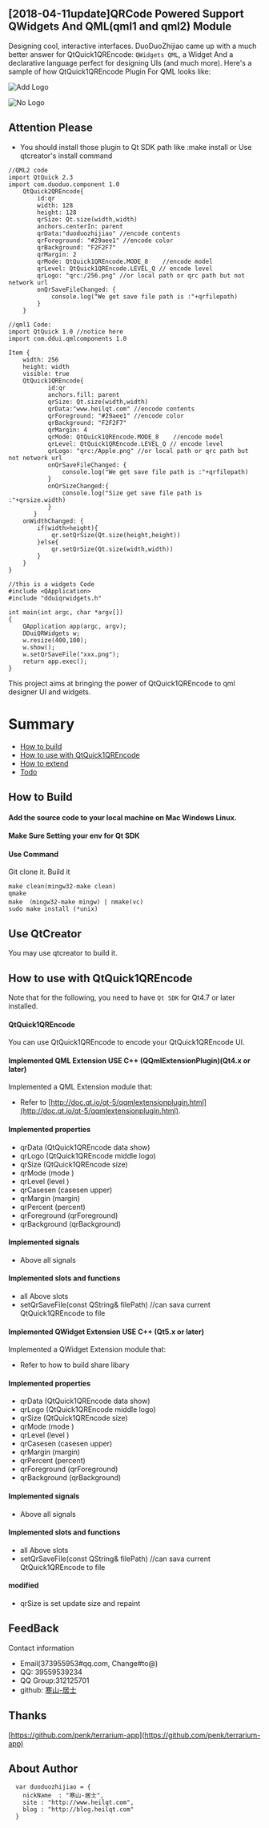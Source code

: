 ## [2018-04-11update]QRCode Powered Support QWidgets And QML(qml1 and qml2) Module
Designing cool, interactive interfaces. DuoDuoZhijiao came up with a much better answer for QtQuick1QREncode: `QWidgets QML`, 
a Widget And a declarative language perfect for designing UIs (and much more). 
Here's a sample of how QtQuick1QREncode Plugin For QML looks like:

![Add Logo](http://7qn7mv.com1.z0.glb.clouddn.com/_ddui111.png)

![No Logo](http://7qn7mv.com1.z0.glb.clouddn.com/_ddui22.png)

## Attention Please

*  You should install those plugin to Qt SDK  path like :make install or Use qtcreator's install command

```
//QML2 code
import QtQuick 2.3
import com.duoduo.component 1.0
    QtQuick2QREncode{
        id:qr
        width: 128
        height: 128
        qrSize: Qt.size(width,width)
        anchors.centerIn: parent
        qrData:"duoduozhijiao" //encode contents
        qrForeground: "#29aee1" //encode color
        qrBackground: "F2F2F7"
        qrMargin: 2
        qrMode: QtQuick1QREncode.MODE_8    //encode model
		qrLevel: QtQuick1QREncode.LEVEL_Q // encode level
        qrLogo: "qrc:/256.png" //or local path or qrc path but not network url
        onQrSaveFileChanged: {
            console.log("We get save file path is :"+qrfilepath)
        }
    }
```

```
//qml1 Code:
import QtQuick 1.0 //notice here
import com.ddui.qmlcomponents 1.0

Item {
    width: 256
    height: width
    visible: true
    QtQuick1QREncode{
           id:qr
           anchors.fill: parent
           qrSize: Qt.size(width,width)
           qrData:"www.heilqt.com" //encode contents
           qrForeground: "#29aee1" //encode color
           qrBackground: "F2F2F7"
           qrMargin: 4
           qrMode: QtQuick1QREncode.MODE_8    //encode model
           qrLevel: QtQuick1QREncode.LEVEL_Q // encode level
           qrLogo: "qrc:/Apple.png" //or local path or qrc path but not network url
           onQrSaveFileChanged: {
               console.log("We get save file path is :"+qrfilepath)
           }
           onQrSizeChanged:{
               console.log("Size get save file path is :"+qrsize.width)
           }
       }
    onWidthChanged: {
        if(width>height){
            qr.setQrSize(Qt.size(height,height))
        }else{
            qr.setQrSize(Qt.size(width,width))
        }
    }
}
```

```
//this is a widgets Code
#include <QApplication>
#include "dduiqrwidgets.h"

int main(int argc, char *argv[])
{
    QApplication app(argc, argv);
    DDuiQRWidgets w;
    w.resize(400,100);
    w.show();
    w.setQrSaveFile("xxx.png");
    return app.exec();
}
```

This project aims at bringing the power of QtQuick1QREncode to qml designer UI and widgets.


# Summary
* [How to build](#how-to-build)
* [How to use with QtQuick1QREncode](#how-to-use-with-qml-plugins)
* [How to extend](#how-to-extend)
* [Todo](#todo)

## How to Build
#### Add the source code  to your local machine on Mac Windows Linux.
#### Make Sure Setting your env for Qt SDK
#### Use Command
Git clone it.
Build it

```
make clean(mingw32-make clean)
qmake
make （mingw32-make mingw) | nmake(vc)
sudo make install (*unix)
```
## Use QtCreator
You may use qtcreator to build it.


## How to use with QtQuick1QREncode
Note that for the following, you need to have `Qt SDK` for Qt4.7 or later installed.

#### QtQuick1QREncode
You can use QtQuick1QREncode to encode your QtQuick1QREncode UI.

#### Implemented  QML Extension USE C++ (QQmlExtensionPlugin)(Qt4.x or later)
Implemented a QML Extension module that:
- Refer to [http://doc.qt.io/qt-5/qqmlextensionplugin.html](http://doc.qt.io/qt-5/qqmlextensionplugin.html).

#### Implemented properties
- qrData           (QtQuick1QREncode data show)
- qrLogo     (QtQuick1QREncode middle logo)
- qrSize (QtQuick1QREncode size)
- qrMode    (mode )
- qrLevel (level )
- qrCasesen        (casesen upper)
- qrMargin   (margin)
- qrPercent   (percent)
- qrForeground   (qrForeground)
- qrBackground   (qrBackground)

#### Implemented signals
- Above all signals

#### Implemented slots and functions
- all Above slots
- setQrSaveFile(const QString& filePath) //can sava current QtQuick1QREncode to file


#### Implemented  QWidget Extension USE C++ (Qt5.x or later)
Implemented a QWidget Extension module that:
- Refer to how to build share libary

#### Implemented properties
- qrData           (QtQuick1QREncode data show)
- qrLogo     (QtQuick1QREncode middle logo)
- qrSize (QtQuick1QREncode size)
- qrMode    (mode )
- qrLevel (level )
- qrCasesen        (casesen upper)
- qrMargin   (margin)
- qrPercent   (percent)
- qrForeground   (qrForeground)
- qrBackground   (qrBackground)

#### Implemented signals
- Above all signals

#### Implemented slots and functions
- all Above slots
- setQrSaveFile(const QString& filePath) //can sava current QtQuick1QREncode to file


#### modified
- qrSize is set update size and repaint

## FeedBack

Contact information

- Email(373955953#qq.com, Change#to@)
- QQ: 39559539234
- QQ Group:312125701
- github: [寒山-居士](https://github.com/toby20130333)


## Thanks

[https://github.com/penk/terrarium-app](https://github.com/penk/terrarium-app)

## About Author

```
  var duoduozhijiao = {
    nickName  : "寒山-居士",
    site : "http://www.heilqt.com",
    blog : "http://blog.heilqt.com"
  }
  ```
